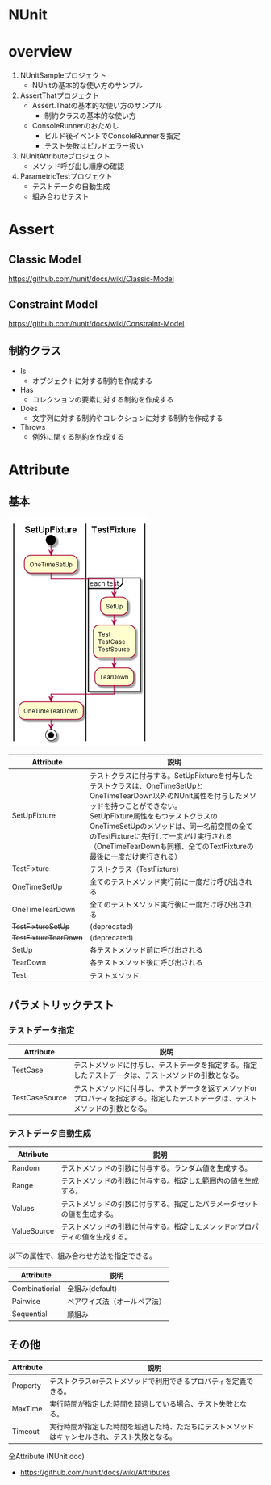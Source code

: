 # NUnit

# overview

1. NUnitSampleプロジェクト
    - NUnitの基本的な使い方のサンプル
1. AssertThatプロジェクト
    - Assert.Thatの基本的な使い方のサンプル
        - 制約クラスの基本的な使い方
    - ConsoleRunnerのおためし
        - ビルド後イベントでConsoleRunnerを指定
        - テスト失敗はビルドエラー扱い
1. NUnitAttributeプロジェクト
    - メソッド呼び出し順序の確認
1. ParametricTestプロジェクト
    - テストデータの自動生成
    - 組み合わせテスト

# Assert

## Classic Model

https://github.com/nunit/docs/wiki/Classic-Model

## Constraint Model

https://github.com/nunit/docs/wiki/Constraint-Model

## 制約クラス

- Is
    - オブジェクトに対する制約を作成する
- Has
    - コレクションの要素に対する制約を作成する
- Does
    - 文字列に対する制約やコレクションに対する制約を作成する
- Throws
    - 例外に関する制約を作成する

# Attribute

## 基本

![Test Attribute](images/act.attribute.png)

|Attribute|説明|
|---|---|
|SetUpFixture|テストクラスに付与する。SetUpFixtureを付与したテストクラスは、OneTimeSetUpとOneTimeTearDown以外のNUnit属性を付与したメソッドを持つことができない。<br>SetUpFixture属性をもつテストクラスのOneTimeSetUpのメソッドは、同一名前空間の全てのTestFixtureに先行して一度だけ実行される（OneTimeTearDownも同様、全てのTextFixtureの最後に一度だけ実行される）|
|TestFixture|テストクラス（TestFixture）|
|OneTimeSetUp|全てのテストメソッド実行前に一度だけ呼び出される|
|OneTimeTearDown|全てのテストメソッド実行後に一度だけ呼び出される|
|~~TestFixtureSetUp~~|(deprecated)|
|~~TestFixtureTearDown~~|(deprecated)|
|SetUp|各テストメソッド前に呼び出される|
|TearDown|各テストメソッド後に呼び出される|
|Test|テストメソッド|

## パラメトリックテスト

### テストデータ指定

|Attribute|説明|
|---|---|
|TestCase|テストメソッドに付与し、テストデータを指定する。指定したテストデータは、テストメソッドの引数となる。|
|TestCaseSource|テストメソッドに付与し、テストデータを返すメソッドorプロパティを指定する。指定したテストデータは、テストメソッドの引数となる。|

### テストデータ自動生成

|Attribute|説明|
|---|---|
|Random|テストメソッドの引数に付与する。ランダム値を生成する。|
|Range|テストメソッドの引数に付与する。指定した範囲内の値を生成する。|
|Values|テストメソッドの引数に付与する。指定したパラメータセットの値を生成する。|
|ValueSource|テストメソッドの引数に付与する。指定したメソッドorプロパティの値を生成する。|

以下の属性で、組み合わせ方法を指定できる。

|Attribute|説明|
|---|---|
|Combinatiorial|全組み(default)|
|Pairwise|ペアワイズ法（オールペア法）|
|Sequential|順組み|

## その他

|Attribute|説明|
|---|---|
|Property|テストクラスorテストメソッドで利用できるプロパティを定義できる。|
|MaxTime|実行時間が指定した時間を超過している場合、テスト失敗となる。|
|Timeout|実行時間が指定した時間を超過した時、ただちにテストメソッドはキャンセルされ、テスト失敗となる。|


全Attribute (NUnit doc)
- https://github.com/nunit/docs/wiki/Attributes
